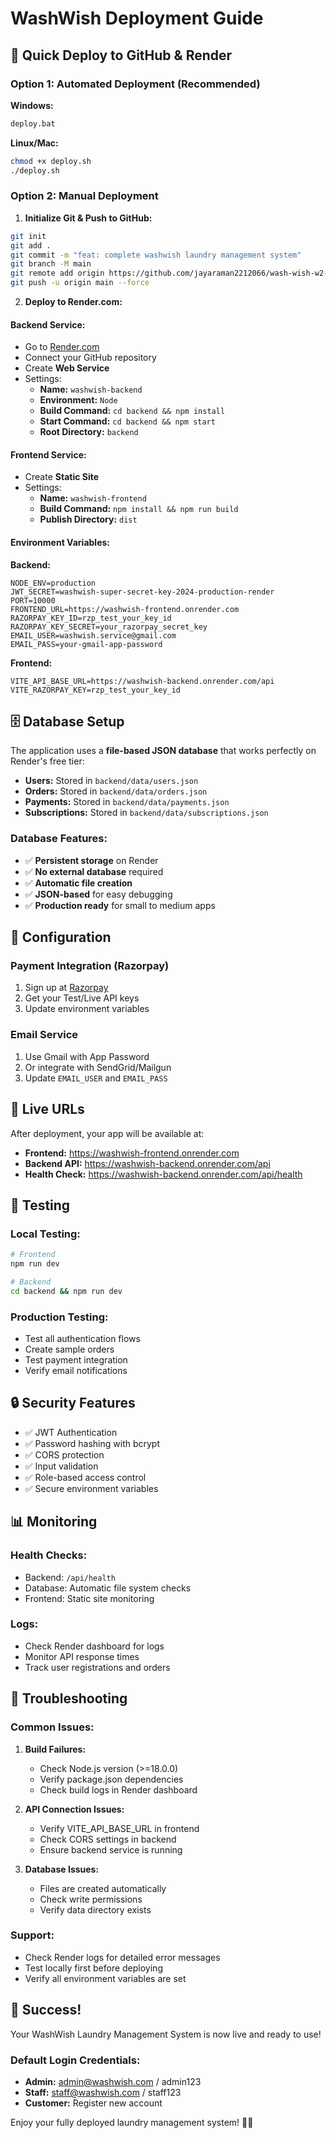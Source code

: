 # WashWish Deployment Guide

## 🚀 Quick Deploy to GitHub & Render

### Option 1: Automated Deployment (Recommended)

**Windows:**
```bash
deploy.bat
```

**Linux/Mac:**
```bash
chmod +x deploy.sh
./deploy.sh
```

### Option 2: Manual Deployment

1. **Initialize Git & Push to GitHub:**
```bash
git init
git add .
git commit -m "feat: complete washwish laundry management system"
git branch -M main
git remote add origin https://github.com/jayaraman2212066/wash-wish-w2-.git
git push -u origin main --force
```

2. **Deploy to Render.com:**

#### Backend Service:
- Go to [Render.com](https://render.com)
- Connect your GitHub repository
- Create **Web Service**
- Settings:
  - **Name:** `washwish-backend`
  - **Environment:** `Node`
  - **Build Command:** `cd backend && npm install`
  - **Start Command:** `cd backend && npm start`
  - **Root Directory:** `backend`

#### Frontend Service:
- Create **Static Site**
- Settings:
  - **Name:** `washwish-frontend`
  - **Build Command:** `npm install && npm run build`
  - **Publish Directory:** `dist`

#### Environment Variables:

**Backend:**
```
NODE_ENV=production
JWT_SECRET=washwish-super-secret-key-2024-production-render
PORT=10000
FRONTEND_URL=https://washwish-frontend.onrender.com
RAZORPAY_KEY_ID=rzp_test_your_key_id
RAZORPAY_KEY_SECRET=your_razorpay_secret_key
EMAIL_USER=washwish.service@gmail.com
EMAIL_PASS=your-gmail-app-password
```

**Frontend:**
```
VITE_API_BASE_URL=https://washwish-backend.onrender.com/api
VITE_RAZORPAY_KEY=rzp_test_your_key_id
```

## 🗄️ Database Setup

The application uses a **file-based JSON database** that works perfectly on Render's free tier:

- **Users:** Stored in `backend/data/users.json`
- **Orders:** Stored in `backend/data/orders.json`
- **Payments:** Stored in `backend/data/payments.json`
- **Subscriptions:** Stored in `backend/data/subscriptions.json`

### Database Features:
- ✅ **Persistent storage** on Render
- ✅ **No external database** required
- ✅ **Automatic file creation**
- ✅ **JSON-based** for easy debugging
- ✅ **Production ready** for small to medium apps

## 🔧 Configuration

### Payment Integration (Razorpay)
1. Sign up at [Razorpay](https://razorpay.com)
2. Get your Test/Live API keys
3. Update environment variables

### Email Service
1. Use Gmail with App Password
2. Or integrate with SendGrid/Mailgun
3. Update `EMAIL_USER` and `EMAIL_PASS`

## 📱 Live URLs

After deployment, your app will be available at:
- **Frontend:** https://washwish-frontend.onrender.com
- **Backend API:** https://washwish-backend.onrender.com/api
- **Health Check:** https://washwish-backend.onrender.com/api/health

## 🧪 Testing

### Local Testing:
```bash
# Frontend
npm run dev

# Backend
cd backend && npm run dev
```

### Production Testing:
- Test all authentication flows
- Create sample orders
- Test payment integration
- Verify email notifications

## 🔒 Security Features

- ✅ JWT Authentication
- ✅ Password hashing with bcrypt
- ✅ CORS protection
- ✅ Input validation
- ✅ Role-based access control
- ✅ Secure environment variables

## 📊 Monitoring

### Health Checks:
- Backend: `/api/health`
- Database: Automatic file system checks
- Frontend: Static site monitoring

### Logs:
- Check Render dashboard for logs
- Monitor API response times
- Track user registrations and orders

## 🚨 Troubleshooting

### Common Issues:

1. **Build Failures:**
   - Check Node.js version (>=18.0.0)
   - Verify package.json dependencies
   - Check build logs in Render dashboard

2. **API Connection Issues:**
   - Verify VITE_API_BASE_URL in frontend
   - Check CORS settings in backend
   - Ensure backend service is running

3. **Database Issues:**
   - Files are created automatically
   - Check write permissions
   - Verify data directory exists

### Support:
- Check Render logs for detailed error messages
- Test locally first before deploying
- Verify all environment variables are set

## 🎉 Success!

Your WashWish Laundry Management System is now live and ready to use!

### Default Login Credentials:
- **Admin:** admin@washwish.com / admin123
- **Staff:** staff@washwish.com / staff123
- **Customer:** Register new account

Enjoy your fully deployed laundry management system! 🧺✨